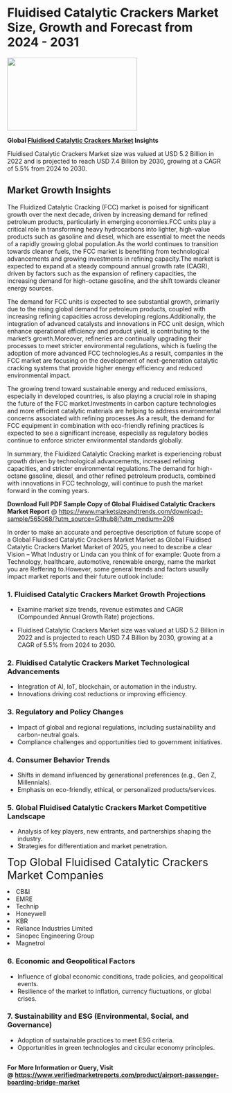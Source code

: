 <H1>Fluidised Catalytic Crackers Market Size, Growth and Forecast from 2024 - 2031</H1><img class="aligncenter size-medium wp-image-584254" src="https://thirdeyenews.in/wp-content/uploads/2024/09/Global-Market-Research-300x168.jpeg" alt="" width="300" height="168" /><p><strong>Global&nbsp;<a href="https://www.marketsizeandtrends.com/download-sample/565068/?utm_source=Github8j?utm_medium=206">Fluidised Catalytic Crackers Market</a> Insights</strong></p><p>Fluidised Catalytic Crackers Market size was valued at USD 5.2 Billion in 2022 and is projected to reach USD 7.4 Billion by 2030, growing at a CAGR of 5.5% from 2024 to 2030.</p><p><h2>Market Growth Insights</h2> <p>The Fluidized Catalytic Cracking (FCC) market is poised for significant growth over the next decade, driven by increasing demand for refined petroleum products, particularly in emerging economies.FCC units play a critical role in transforming heavy hydrocarbons into lighter, high-value products such as gasoline and diesel, which are essential to meet the needs of a rapidly growing global population.As the world continues to transition towards cleaner fuels, the FCC market is benefiting from technological advancements and growing investments in refining capacity.The market is expected to expand at a steady compound annual growth rate (CAGR), driven by factors such as the expansion of refinery capacities, the increasing demand for high-octane gasoline, and the shift towards cleaner energy sources.</p> <p>The demand for FCC units is expected to see substantial growth, primarily due to the rising global demand for petroleum products, coupled with increasing refining capacities across developing regions.Additionally, the integration of advanced catalysts and innovations in FCC unit design, which enhance operational efficiency and product yield, is contributing to the market’s growth.Moreover, refineries are continually upgrading their processes to meet stricter environmental regulations, which is fueling the adoption of more advanced FCC technologies.As a result, companies in the FCC market are focusing on the development of next-generation catalytic cracking systems that provide higher energy efficiency and reduced environmental impact.</p> <p>The growing trend toward sustainable energy and reduced emissions, especially in developed countries, is also playing a crucial role in shaping the future of the FCC market.Investments in carbon capture technologies and more efficient catalytic materials are helping to address environmental concerns associated with refining processes.As a result, the demand for FCC equipment in combination with eco-friendly refining practices is expected to see a significant increase, especially as regulatory bodies continue to enforce stricter environmental standards globally.</p> <p>In summary, the Fluidized Catalytic Cracking market is experiencing robust growth driven by technological advancements, increased refining capacities, and stricter environmental regulations.The demand for high-octane gasoline, diesel, and other refined petroleum products, combined with innovations in FCC technology, will continue to push the market forward in the coming years.</p> <p><span class=""><strong>Download Full PDF Sample Copy of Global Fluidised Catalytic Crackers Market Report</strong> @ <a href="https://www.marketsizeandtrends.com/download-sample/565068/?utm_source=Github8j?utm_medium=206" target="_blank">https://www.marketsizeandtrends.com/download-sample/565068/?utm_source=Github8j?utm_medium=206</a></span></p><p>In order to make an accurate and perceptive description of future scope of a Global&nbsp;Fluidised Catalytic Crackers Market Market as Global&nbsp;Fluidised Catalytic Crackers Market Market of 2025, you need to describe a clear Vision &ndash; What Industry or Linda can you think of for example: Quote from a Technology, healthcare, automotive, renewable energy, name the market you are Reffering to.However, some general trends and factors usually impact market reports and their future outlook include:</p><h3>1.&nbsp;<strong>Fluidised Catalytic Crackers Market Growth Projections</strong></h3><ul><li>Examine market size trends, revenue estimates and CAGR (Compounded Annual Growth Rate) projections.</li><li><p>Fluidised Catalytic Crackers Market size was valued at USD 5.2 Billion in 2022 and is projected to reach USD 7.4 Billion by 2030, growing at a CAGR of 5.5% from 2024 to 2030.</p></li></ul><h3>2.&nbsp;<strong>Fluidised Catalytic Crackers Market Technological Advancements</strong></h3><ul><li>Integration of AI, IoT, blockchain, or automation in the industry.</li><li>Innovations driving cost reductions or improving efficiency.</li></ul><h3>3.&nbsp;<strong>Regulatory and Policy Changes</strong></h3><ul><li>Impact of global and regional regulations, including sustainability and carbon-neutral goals.</li><li>Compliance challenges and opportunities tied to government initiatives.</li></ul><h3>4.&nbsp;<strong>Consumer Behavior Trends</strong></h3><ul><li>Shifts in demand influenced by generational preferences (e.g., Gen Z, Millennials).</li><li>Emphasis on eco-friendly, ethical, or personalized products/services.</li></ul><h3>5.&nbsp;<strong>Global Fluidised Catalytic Crackers Market Competitive Landscape</strong></h3><ul><li>Analysis of key players, new entrants, and partnerships shaping the industry.</li><li>Strategies for differentiation and market penetration.</li></ul><p data-pm-slice="1 1 []"><span style="color: inherit; font-family: inherit; font-size: 25px;">Top Global Fluidised Catalytic Crackers Market Companies</span></p><div class="" data-test-id=""><p><li>CB&I</li><li> EMRE</li><li> Technip</li><li> Honeywell</li><li> KBR</li><li> Reliance Industries Limited</li><li> Sinopec Engineering Group</li><li> Magnetrol</li></p></div><h3>6.&nbsp;<strong>Economic and Geopolitical Factors</strong></h3><ul><li>Influence of global economic conditions, trade policies, and geopolitical events.</li><li>Resilience of the market to inflation, currency fluctuations, or global crises.</li></ul><h3>7.&nbsp;<strong>Sustainability and ESG (Environmental, Social, and Governance)</strong></h3><ul><li>Adoption of sustainable practices to meet ESG criteria.</li><li>Opportunities in green technologies and circular economy principles.</li></ul><h2><strong style="font-size: 14px;">For More Information or Query, Visit @&nbsp;</strong><a style="background-color: #ffffff; font-size: 14px;" href="https://www.marketsizeandtrends.com/report/fluidised-catalytic-crackers-market/" target="_blank">https://www.verifiedmarketreports.com/product/airport-passenger-boarding-bridge-market</a></h2>